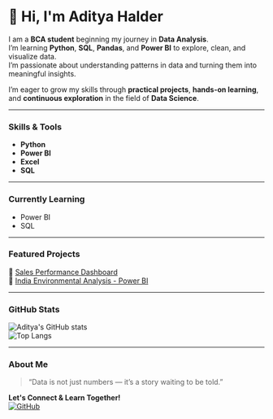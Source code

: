 # 👋 Hi, I'm Aditya Halder  

I am a **BCA student** beginning my journey in **Data Analysis**.  
I’m learning **Python**, **SQL**, **Pandas**, and **Power BI** to explore, clean, and visualize data.  
I’m passionate about understanding patterns in data and turning them into meaningful insights.  

I’m eager to grow my skills through **practical projects**, **hands-on learning**, and **continuous exploration** in the field of **Data Science**.

---

### Skills & Tools  
- **Python**  
- **Power BI**  
- **Excel**  
- **SQL**

---

### Currently Learning  
- Power BI  
- SQL  

---

### Featured Projects  
🔹 [Sales Performance Dashboard](https://github.com/Aditya11o/Sales-Performance-Dashboard)  
🔹 [India Environmental Analysis - Power BI](https://github.com/Aditya11o/India-Environmental-Analysis-PowerBI)

---

### GitHub Stats  
![Aditya's GitHub stats](https://github-readme-stats.vercel.app/api?username=Aditya11o&show_icons=true&theme=radical)  
![Top Langs](https://github-readme-stats.vercel.app/api/top-langs/?username=Aditya11o&layout=compact&theme=radical)

---

### About Me  
> “Data is not just numbers — it’s a story waiting to be told.”  

**Let's Connect & Learn Together!**  
[![GitHub](https://img.shields.io/badge/GitHub-181717?style=for-the-badge&logo=github)](https://github.com/Aditya11o)
